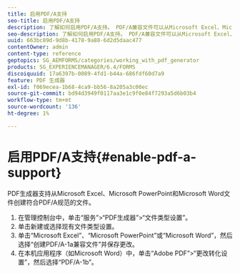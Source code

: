 ```yaml
---
title: 启用PDF/A支持
seo-title: 启用PDF/A支持
description: 了解如何启用PDF/A支持。 PDF/A兼容文件可以从Microsoft Excel、Microsoft PowerPoint和Microsoft Word文件创建。
seo-description: 了解如何启用PDF/A支持。 PDF/A兼容文件可以从Microsoft Excel、Microsoft PowerPoint和Microsoft Word文件创建。
uuid: 663bc89d-9d8b-4178-9a88-6d2d5daac477
contentOwner: admin
content-type: reference
geptopics: SG_AEMFORMS/categories/working_with_pdf_generator
products: SG_EXPERIENCEMANAGER/6.4/FORMS
discoiquuid: 17a6397b-0089-4fd1-b44a-686fdf60d7a9
feature: PDF 生成器
exl-id: f069ecea-1b68-4ca9-bb56-8a205a3c00ec
source-git-commit: bd94d3949f0117aa3e1c9f0e84f7293a5d6b03b4
workflow-type: tm+mt
source-wordcount: '136'
ht-degree: 1%

---
```


# 启用PDF/A支持{#enable-pdf-a-support}

PDF生成器支持从Microsoft Excel、Microsoft PowerPoint和Microsoft Word文件创建符合PDF/A规范的文件。

1. 在管理控制台中，单击“服务”>“PDF生成器”>“文件类型设置”。
1. 单击新建或选择现有文件类型设置。
1. 单击“Microsoft Excel”、“Microsoft PowerPoint”或“Microsoft Word”，然后选择“创建PDF/A-1a兼容文件”并保存更改。
1. 在本机应用程序（如Microsoft Word）中，单击“Adobe PDF”>“更改转化设置”，然后选择“PDF/A-1b”。
